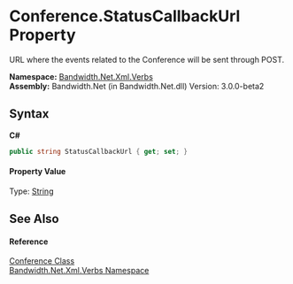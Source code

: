 ﻿# Conference.StatusCallbackUrl Property 
 

URL where the events related to the Conference will be sent through POST.

**Namespace:**&nbsp;<a href ="N_Bandwidth_Net_Xml_Verbs.md">Bandwidth.Net.Xml.Verbs</a><br />**Assembly:**&nbsp;Bandwidth.Net (in Bandwidth.Net.dll) Version: 3.0.0-beta2

## Syntax

**C#**<br />
``` C#
public string StatusCallbackUrl { get; set; }
```


#### Property Value
Type: <a href="http://msdn2.microsoft.com/en-us/library/s1wwdcbf" target="_blank">String</a>

## See Also


#### Reference
<a href ="T_Bandwidth_Net_Xml_Verbs_Conference.md">Conference Class</a><br /><a href ="N_Bandwidth_Net_Xml_Verbs.md">Bandwidth.Net.Xml.Verbs Namespace</a><br />